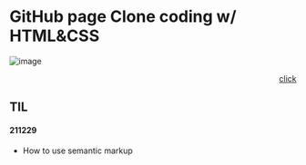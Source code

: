 # GitHub page Clone coding w/ HTML&CSS

![image](https://user-images.githubusercontent.com/93528293/153282245-09f7b8de-c10a-40e7-af0f-2eb4302dc66c.png)

<div align="right">

[click](https://unhyif.github.io/piro16_assignments/%EA%B9%83%ED%97%88%EB%B8%8C%20%ED%8E%98%EC%9D%B4%EC%A7%80%20%EA%B3%BC%EC%A0%9C/github.html)
  
</div>

## TIL

#### 211229

- How to use semantic markup
